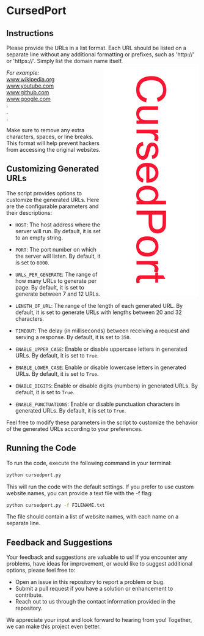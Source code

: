 # CursedPort
## Instructions

Please provide the URLs in a list format. Each URL should be listed on a separate line without any additional formatting or prefixes, such as 'http://' or 'https://'. Simply list the domain name itself.  
<a href="#">
<img align="right" width="250px" src="https://github.com/ZedUnknown/CursedPort/blob/main/img/img.png" alt="Image"/>
</a>

_For example:_  
www.wikipedia.org  
www.youtube.com  
www.github.com  
www.google.com  
.  
.  
.


Make sure to remove any extra characters, spaces, or line breaks. This format will help prevent hackers from accessing the original websites.

## Customizing Generated URLs

The script provides options to customize the generated URLs. Here are the configurable parameters and their descriptions:

- `HOST`: The host address where the server will run. By default, it is set to an empty string.
- `PORT`: The port number on which the server will listen. By default, it is set to `8000`.

- `URLs_PER_GENERATE`: The range of how many URLs to generate per page. By default, it is set to generate between 7 and 12 URLs.
- `LENGTH_OF_URL`: The range of the length of each generated URL. By default, it is set to generate URLs with lengths between 20 and 32 characters.

- `TIMEOUT`: The delay (in milliseconds) between receiving a request and serving a response. By default, it is set to `350`.

- `ENABLE_UPPER_CASE`: Enable or disable uppercase letters in generated URLs. By default, it is set to `True`.
- `ENABLE_LOWER_CASE`: Enable or disable lowercase letters in generated URLs. By default, it is set to `True`.
- `ENABLE_DIGITS`: Enable or disable digits (numbers) in generated URLs. By default, it is set to `True`.
- `ENABLE_PUNCTUATIONS`: Enable or disable punctuation characters in generated URLs. By default, it is set to `True`.

Feel free to modify these parameters in the script to customize the behavior of the generated URLs according to your preferences.

## Running the Code

To run the code, execute the following command in your terminal:

```bash
python cursedport.py
```
This will run the code with the default settings. If you prefer to use custom website names, you can provide a text file with the -f flag:

```bash
python cursedport.py -f FILENAME.txt
```
The file should contain a list of website names, with each name on a separate line.

## Feedback and Suggestions

Your feedback and suggestions are valuable to us! If you encounter any problems, have ideas for improvement, or would like to suggest additional options, please feel free to:

- Open an issue in this repository to report a problem or bug.
- Submit a pull request if you have a solution or enhancement to contribute.
- Reach out to us through the contact information provided in the repository.

We appreciate your input and look forward to hearing from you! Together, we can make this project even better.
